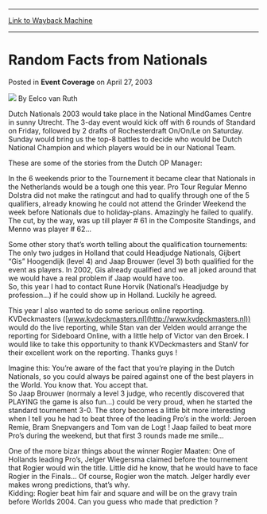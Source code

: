
---
[Link to Wayback Machine](https://web.archive.org/web/20220116112730/https://magic.wizards.com/en/articles/archive/event-coverage/random-facts-nationals-2003-04-27)

[_metadata_:author]:- "Eelco van Ruth"
[_metadata_:description]:- "Dutch Nationals 2003 would take place in the National MindGames Centre in sunny Utrecht. The 3-day event would kick off with 6 rounds of Standard on Friday, followed by 2 drafts of Rochesterdraft On/On/Le on Saturday. Sunday would bring us the top-8 battles to decide who would be Dutch National Champion and which players would be in our National Team.These are some of the"
[_metadata_:generator]:- "Drupal 7 (http://drupal.org)"
[_metadata_:node]:- "595126"
[_metadata_:publish_date]:- "2003-04-27"
[_metadata_:source]:- "div-main-content"
[_metadata_:title]:- "Random Facts from Nationals"
[_metadata_:wayback_capture_timestamp]:- "2022-01-16 11:27:30"
[_metadata_:wayback_raw_url]:- "https://web.archive.org/web/20220116112730id_/https://magic.wizards.com/en/articles/archive/event-coverage/random-facts-nationals-2003-04-27"
[_metadata_:wayback_url]:- "https://magic.wizards.com/en/articles/archive/event-coverage/random-facts-nationals-2003-04-27"
---


Random Facts from Nationals
===========================



 Posted in **Event Coverage**
 on April 27, 2003 






![](https://media.magic.wizards.com/styles/auth_small/public/generic-avatar-150_98.png)
By Eelco van Ruth











Dutch Nationals 2003 would take place in the National MindGames Centre in sunny Utrecht. The 3-day event would kick off with 6 rounds of Standard on Friday, followed by 2 drafts of Rochesterdraft On/On/Le on Saturday. Sunday would bring us the top-8 battles to decide who would be Dutch National Champion and which players would be in our National Team.

These are some of the stories from the Dutch OP Manager:

In the 6 weekends prior to the Tournement it became clear that Nationals in the Netherlands would be a tough one this year. Pro Tour Regular Menno Dolstra did not make the ratingcut and had to qualify through one of the 5 qualifiers, already knowing he could not attend the Grinder Weekend the week before Nationals due to holiday-plans. Amazingly he failed to qualify. The cut, by the way, was up till player # 61 in the Composite Standings, and Menno was player # 62…

Some other story that’s worth telling about the qualification tournements: The only two judges in Holland that could Headjudge Nationals, Gijbert “Gis” Hoogendijk (level 4) and Jaap Brouwer (level 3) both qualified for the event as players. In 2002, Gis already qualified and we all joked around that we would have a real problem if Jaap would have too.   
 So, this year I had to contact Rune Horvik (National’s Headjudge by profession…) if he could show up in Holland. Luckily he agreed.

This year I also wanted to do some serious online reporting. KVDeckmasters ([www.kvdeckmasters.nl](http://www.kvdeckmasters.nl)) would do the live reporting, while Stan van der Velden would arrange the reporting for Sideboard Online, with a little help of Victor van den Broek. I would like to take this opportunity to thank KVDeckmasters and StanV for their excellent work on the reporting. Thanks guys !

Imagine this: You’re aware of the fact that you’re playing in the Dutch Nationals, so you could always be paired against one of the best players in the World. You know that. You accept that.  
 So Jaap Brouwer (normaly a level 3 judge, who recently discovered that PLAYING the game is also fun…) could be very proud, when he started the standard tournement 3-0. The story becomes a little bit more interesting when I tell you he had to beat three of the leading Pro’s in the world: Jeroen Remie, Bram Snepvangers and Tom van de Logt ! Jaap failed to beat more Pro’s during the weekend, but that first 3 rounds made me smile…

One of the more bizar things about the winner Rogier Maaten: One of Hollands leading Pro’s, Jelger Wiegersma claimed before the tournement that Rogier would win the title. Little did he know, that he would have to face Rogier in the Finals… Of course, Rogier won the match. Jelger hardly ever makes wrong predictions, that’s why.  
 Kidding: Rogier beat him fair and square and will be on the gravy train before Worlds 2004. Can you guess who made that prediction ?







